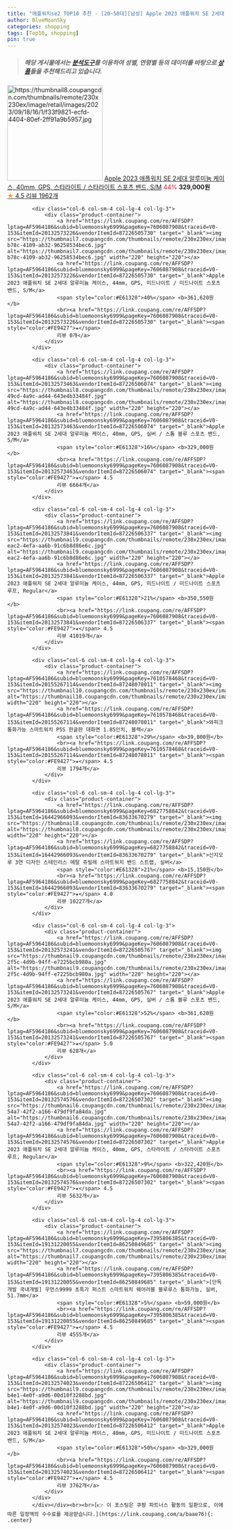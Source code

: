```yaml
---
title: "애플워치se2 TOP10 추천 - [20~50대][남성] Apple 2023 애플워치 SE 2세대 알루미늄 케이스, 40mm, GPS, 스타라이트 / 스타라이트 스포츠 밴드, S/M"
author: BlueMoonSky
categories: shopping
tags: [Top10, shopping]
pin: true
---
```


> ##### 해당 게시물에서는 [**분석도구**](https://itemscout.io/)를 이용하여 **성별**, **연령별** 등의 데이터를 바탕으로 [**상품**](https://link.coupang.com/a/baae76)들을 추천해드리고 있습니다.
<div class="container"><div class="row">
            <div class="col-6 col-sm-4 col-lg-4 col-lg-3">
                <div class="product-container">
                    <a href="https://link.coupang.com/re/AFFSDP?lptag=AF5964186&subid=bluemoonsky6999&pageKey=7606087908&traceid=V0-153&itemId=20132572925&vendorItemId=87226505482" target="_blank"><img src="https://thumbnail8.coupangcdn.com/thumbnails/remote/230x230ex/image/retail/images/2023/09/18/16/1/f33f9821-ecfd-4404-80ef-2ff91a9b5957.jpg" alt="https://thumbnail8.coupangcdn.com/thumbnails/remote/230x230ex/image/retail/images/2023/09/18/16/1/f33f9821-ecfd-4404-80ef-2ff91a9b5957.jpg" width="220" height="220"></a>
                    <a href="https://link.coupang.com/re/AFFSDP?lptag=AF5964186&subid=bluemoonsky6999&pageKey=7606087908&traceid=V0-153&itemId=20132572925&vendorItemId=87226505482" target="_blank">Apple 2023 애플워치 SE 2세대 알루미늄 케이스, 40mm, GPS, 스타라이트 / 스타라이트 스포츠 밴드, S/M</a>
                    <span style="color:#E61328">44%</span> <b>329,000원</b>
                    <br><a href="https://link.coupang.com/re/AFFSDP?lptag=AF5964186&subid=bluemoonsky6999&pageKey=7606087908&traceid=V0-153&itemId=20132572925&vendorItemId=87226505482" target="_blank"><span style="color:#FE9427">★</span> 4.5
                    리뷰 1962개</a>
                </div>
            </div>
            
            <div class="col-6 col-sm-4 col-lg-4 col-lg-3">
                <div class="product-container">
                    <a href="https://link.coupang.com/re/AFFSDP?lptag=AF5964186&subid=bluemoonsky6999&pageKey=7606087908&traceid=V0-153&itemId=20132573226&vendorItemId=87226505730" target="_blank"><img src="https://thumbnail7.coupangcdn.com/thumbnails/remote/230x230ex/image/retail/images/2023/09/18/16/1/316b5a69-b78c-4109-ab32-96258534bec6.jpg" alt="https://thumbnail7.coupangcdn.com/thumbnails/remote/230x230ex/image/retail/images/2023/09/18/16/1/316b5a69-b78c-4109-ab32-96258534bec6.jpg" width="220" height="220"></a>
                    <a href="https://link.coupang.com/re/AFFSDP?lptag=AF5964186&subid=bluemoonsky6999&pageKey=7606087908&traceid=V0-153&itemId=20132573226&vendorItemId=87226505730" target="_blank">Apple 2023 애플워치 SE 2세대 알루미늄 케이스, 44mm, GPS, 미드나이트 / 미드나이트 스포츠 밴드, S/M</a>
                    <span style="color:#E61328">40%</span> <b>361,620원</b>
                    <br><a href="https://link.coupang.com/re/AFFSDP?lptag=AF5964186&subid=bluemoonsky6999&pageKey=7606087908&traceid=V0-153&itemId=20132573226&vendorItemId=87226505730" target="_blank"><span style="color:#FE9427">★</span> 
                    리뷰 0개</a>
                </div>
            </div>
            
            <div class="col-6 col-sm-4 col-lg-4 col-lg-3">
                <div class="product-container">
                    <a href="https://link.coupang.com/re/AFFSDP?lptag=AF5964186&subid=bluemoonsky6999&pageKey=7606087908&traceid=V0-153&itemId=20132573463&vendorItemId=87226506074" target="_blank"><img src="https://thumbnail8.coupangcdn.com/thumbnails/remote/230x230ex/image/retail/images/2023/09/18/16/7/fbad2e85-49cd-4a9c-ad44-643e4b33484f.jpg" alt="https://thumbnail8.coupangcdn.com/thumbnails/remote/230x230ex/image/retail/images/2023/09/18/16/7/fbad2e85-49cd-4a9c-ad44-643e4b33484f.jpg" width="220" height="220"></a>
                    <a href="https://link.coupang.com/re/AFFSDP?lptag=AF5964186&subid=bluemoonsky6999&pageKey=7606087908&traceid=V0-153&itemId=20132573463&vendorItemId=87226506074" target="_blank">Apple 2023 애플워치 SE 2세대 알루미늄 케이스, 40mm, GPS, 실버 / 스톰 블루 스포츠 밴드, S/M</a>
                    <span style="color:#E61328">16%</span> <b>329,000원</b>
                    <br><a href="https://link.coupang.com/re/AFFSDP?lptag=AF5964186&subid=bluemoonsky6999&pageKey=7606087908&traceid=V0-153&itemId=20132573463&vendorItemId=87226506074" target="_blank"><span style="color:#FE9427">★</span> 4.5
                    리뷰 6664개</a>
                </div>
            </div>
            
            <div class="col-6 col-sm-4 col-lg-4 col-lg-3">
                <div class="product-container">
                    <a href="https://link.coupang.com/re/AFFSDP?lptag=AF5964186&subid=bluemoonsky6999&pageKey=7606087908&traceid=V0-153&itemId=20132573841&vendorItemId=87226506337" target="_blank"><img src="https://thumbnail9.coupangcdn.com/thumbnails/remote/230x230ex/image/retail/images/2023/09/18/16/0/379ab193-eac2-4efa-aa6b-91c6b8d86e6c.jpg" alt="https://thumbnail9.coupangcdn.com/thumbnails/remote/230x230ex/image/retail/images/2023/09/18/16/0/379ab193-eac2-4efa-aa6b-91c6b8d86e6c.jpg" width="220" height="220"></a>
                    <a href="https://link.coupang.com/re/AFFSDP?lptag=AF5964186&subid=bluemoonsky6999&pageKey=7606087908&traceid=V0-153&itemId=20132573841&vendorItemId=87226506337" target="_blank">Apple 2023 애플워치 SE 2세대 알루미늄 케이스, 44mm, GPS, 미드나이트 / 미드나이트 스포츠 루프, Regular</a>
                    <span style="color:#E61328">21%</span> <b>350,550원</b>
                    <br><a href="https://link.coupang.com/re/AFFSDP?lptag=AF5964186&subid=bluemoonsky6999&pageKey=7606087908&traceid=V0-153&itemId=20132573841&vendorItemId=87226506337" target="_blank"><span style="color:#FE9427">★</span> 4.5
                    리뷰 41019개</a>
                </div>
            </div>
            
            <div class="col-6 col-sm-4 col-lg-4 col-lg-3">
                <div class="product-container">
                    <a href="https://link.coupang.com/re/AFFSDP?lptag=AF5964186&subid=bluemoonsky6999&pageKey=7610578468&traceid=V0-153&itemId=20155267114&vendorItemId=87248078011" target="_blank"><img src="https://thumbnail10.coupangcdn.com/thumbnails/remote/230x230ex/image/vendor_inventory/bc63/6f9a4d55ae47e38e6f6cac6b40d9cc98d0df420c729058b0c5f2b003b35e.jpg" alt="https://thumbnail10.coupangcdn.com/thumbnails/remote/230x230ex/image/vendor_inventory/bc63/6f9a4d55ae47e38e6f6cac6b40d9cc98d0df420c729058b0c5f2b003b35e.jpg" width="220" height="220"></a>
                    <a href="https://link.coupang.com/re/AFFSDP?lptag=AF5964186&subid=bluemoonsky6999&pageKey=7610578468&traceid=V0-153&itemId=20155267114&vendorItemId=87248078011" target="_blank">와피크 통화가능 스마트워치 P5S 한글판 대화면 1.85인치, 블랙</a>
                    <span style="color:#E61328">29%</span> <b>39,800원</b>
                    <br><a href="https://link.coupang.com/re/AFFSDP?lptag=AF5964186&subid=bluemoonsky6999&pageKey=7610578468&traceid=V0-153&itemId=20155267114&vendorItemId=87248078011" target="_blank"><span style="color:#FE9427">★</span> 4.5
                    리뷰 1794개</a>
                </div>
            </div>
            
            <div class="col-6 col-sm-4 col-lg-4 col-lg-3">
                <div class="product-container">
                    <a href="https://link.coupang.com/re/AFFSDP?lptag=AF5964186&subid=bluemoonsky6999&pageKey=6827758842&traceid=V0-153&itemId=16442966093&vendorItemId=83633670279" target="_blank"><img src="https://thumbnail8.coupangcdn.com/thumbnails/remote/230x230ex/image/rs_quotation_api/maadd78g/42b0e9cae445449eba996b8c42f83188.jpg" alt="https://thumbnail8.coupangcdn.com/thumbnails/remote/230x230ex/image/rs_quotation_api/maadd78g/42b0e9cae445449eba996b8c42f83188.jpg" width="220" height="220"></a>
                    <a href="https://link.coupang.com/re/AFFSDP?lptag=AF5964186&subid=bluemoonsky6999&pageKey=6827758842&traceid=V0-153&itemId=16442966093&vendorItemId=83633670279" target="_blank">신지모루 3연 디자인 스테인리스 메탈 쥬빌레 스마트워치 밴드 스트랩, 실버</a>
                    <span style="color:#E61328">21%</span> <b>15,150원</b>
                    <br><a href="https://link.coupang.com/re/AFFSDP?lptag=AF5964186&subid=bluemoonsky6999&pageKey=6827758842&traceid=V0-153&itemId=16442966093&vendorItemId=83633670279" target="_blank"><span style="color:#FE9427">★</span> 4.0
                    리뷰 10227개</a>
                </div>
            </div>
            
            <div class="col-6 col-sm-4 col-lg-4 col-lg-3">
                <div class="product-container">
                    <a href="https://link.coupang.com/re/AFFSDP?lptag=AF5964186&subid=bluemoonsky6999&pageKey=7606087908&traceid=V0-153&itemId=20132573241&vendorItemId=87226505767" target="_blank"><img src="https://thumbnail9.coupangcdn.com/thumbnails/remote/230x230ex/image/retail/images/2023/09/18/16/5/89498078-2f5c-4d9b-94ff-e7225bcb980a.jpg" alt="https://thumbnail9.coupangcdn.com/thumbnails/remote/230x230ex/image/retail/images/2023/09/18/16/5/89498078-2f5c-4d9b-94ff-e7225bcb980a.jpg" width="220" height="220"></a>
                    <a href="https://link.coupang.com/re/AFFSDP?lptag=AF5964186&subid=bluemoonsky6999&pageKey=7606087908&traceid=V0-153&itemId=20132573241&vendorItemId=87226505767" target="_blank">Apple 2023 애플워치 SE 2세대 알루미늄 케이스, 44mm, GPS, 실버 / 스톰 블루 스포츠 밴드, S/M</a>
                    <span style="color:#E61328">52%</span> <b>361,620원</b>
                    <br><a href="https://link.coupang.com/re/AFFSDP?lptag=AF5964186&subid=bluemoonsky6999&pageKey=7606087908&traceid=V0-153&itemId=20132573241&vendorItemId=87226505767" target="_blank"><span style="color:#FE9427">★</span> 5.0
                    리뷰 628개</a>
                </div>
            </div>
            
            <div class="col-6 col-sm-4 col-lg-4 col-lg-3">
                <div class="product-container">
                    <a href="https://link.coupang.com/re/AFFSDP?lptag=AF5964186&subid=bluemoonsky6999&pageKey=7606087908&traceid=V0-153&itemId=20132574576&vendorItemId=87226507302" target="_blank"><img src="https://thumbnail6.coupangcdn.com/thumbnails/remote/230x230ex/image/retail/images/2023/09/18/16/6/fa30a537-54a7-42f2-a166-479df9fa84da.jpg" alt="https://thumbnail6.coupangcdn.com/thumbnails/remote/230x230ex/image/retail/images/2023/09/18/16/6/fa30a537-54a7-42f2-a166-479df9fa84da.jpg" width="220" height="220"></a>
                    <a href="https://link.coupang.com/re/AFFSDP?lptag=AF5964186&subid=bluemoonsky6999&pageKey=7606087908&traceid=V0-153&itemId=20132574576&vendorItemId=87226507302" target="_blank">Apple 2023 애플워치 SE 2세대 알루미늄 케이스, 40mm, GPS, 스타라이트 / 스타라이트 스포츠 루프, Regular</a>
                    <span style="color:#E61328">9%</span> <b>322,420원</b>
                    <br><a href="https://link.coupang.com/re/AFFSDP?lptag=AF5964186&subid=bluemoonsky6999&pageKey=7606087908&traceid=V0-153&itemId=20132574576&vendorItemId=87226507302" target="_blank"><span style="color:#FE9427">★</span> 4.5
                    리뷰 5632개</a>
                </div>
            </div>
            
            <div class="col-6 col-sm-4 col-lg-4 col-lg-3">
                <div class="product-container">
                    <a href="https://link.coupang.com/re/AFFSDP?lptag=AF5964186&subid=bluemoonsky6999&pageKey=7395806385&traceid=V0-153&itemId=19131220055&vendorItemId=86250849685" target="_blank"><img src="https://thumbnail7.coupangcdn.com/thumbnails/remote/230x230ex/image/vendor_inventory/f868/ee1c005cb67bfe06c2b8d4210b2e30a01f5cc95a43e5753b1a33093521d8.png" alt="https://thumbnail7.coupangcdn.com/thumbnails/remote/230x230ex/image/vendor_inventory/f868/ee1c005cb67bfe06c2b8d4210b2e30a01f5cc95a43e5753b1a33093521d8.png" width="220" height="220"></a>
                    <a href="https://link.coupang.com/re/AFFSDP?lptag=AF5964186&subid=bluemoonsky6999&pageKey=7395806385&traceid=V0-153&itemId=19131220055&vendorItemId=86250849685" target="_blank">[단독개발 국내개발] 우먼스9999 초특가 퍼스트 스마트워치 웨어러블 블루루스 통화가능, 실버, 51.7mm</a>
                    <span style="color:#E61328">5%</span> <b>59,000원</b>
                    <br><a href="https://link.coupang.com/re/AFFSDP?lptag=AF5964186&subid=bluemoonsky6999&pageKey=7395806385&traceid=V0-153&itemId=19131220055&vendorItemId=86250849685" target="_blank"><span style="color:#FE9427">★</span> 4.5
                    리뷰 4555개</a>
                </div>
            </div>
            
            <div class="col-6 col-sm-4 col-lg-4 col-lg-3">
                <div class="product-container">
                    <a href="https://link.coupang.com/re/AFFSDP?lptag=AF5964186&subid=bluemoonsky6999&pageKey=7606087908&traceid=V0-153&itemId=20132574023&vendorItemId=87226506412" target="_blank"><img src="https://thumbnail9.coupangcdn.com/thumbnails/remote/230x230ex/image/retail/images/2023/09/18/16/8/95c380a7-b4e1-4e0f-a9d6-00d10f3288bd.jpg" alt="https://thumbnail9.coupangcdn.com/thumbnails/remote/230x230ex/image/retail/images/2023/09/18/16/8/95c380a7-b4e1-4e0f-a9d6-00d10f3288bd.jpg" width="220" height="220"></a>
                    <a href="https://link.coupang.com/re/AFFSDP?lptag=AF5964186&subid=bluemoonsky6999&pageKey=7606087908&traceid=V0-153&itemId=20132574023&vendorItemId=87226506412" target="_blank">Apple 2023 애플워치 SE 2세대 알루미늄 케이스, 40mm, GPS, 미드나이트 / 미드나이트 스포츠 밴드, S/M</a>
                    <span style="color:#E61328">50%</span> <b>329,000원</b>
                    <br><a href="https://link.coupang.com/re/AFFSDP?lptag=AF5964186&subid=bluemoonsky6999&pageKey=7606087908&traceid=V0-153&itemId=20132574023&vendorItemId=87226506412" target="_blank"><span style="color:#FE9427">★</span> 4.5
                    리뷰 3762개</a>
                </div>
            </div>
            </div></div><br><br>[👉 이 포스팅은 쿠팡 파트너스 활동의 일환으로, 이에 따른 일정액의 수수료를 제공받습니다.](https://link.coupang.com/a/baae76){: .center}